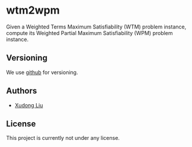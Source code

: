 # wtm2wpm
Given a Weighted Terms Maximum Satisfiability (WTM) problem instance, 
compute its Weighted Partial Maximum Satisfiability (WPM) problem instance.

## Versioning

We use [github](https://github.com/) for versioning.

## Authors

* [Xudong Liu](https://www.unf.edu/~xudong.liu/)


## License

This project is currently not under any license.
